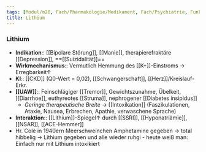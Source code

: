 ```yaml
---
tags: [Modul/m20, Fach/Pharmakologie/Medikament, Fach/Psychiatrie, FunFact]
title: Lithium
---
```

### Lithium
- **Indikation**:: [[Bipolare Störung]], [[Manie]], therapierefraktäre [[Depression]], ==[[Suizidalität]]==
- **Wirkmechanismus**:: Vermutlich Hemmung des [[K+]]-Einstroms → Erregbarkeit↑ 
- **KI**:: [[CKD]] (Q0-Wert = 0,02), [[Schwangerschaft]], [[Herz]]/Kreislauf-Erkr.
- **[[UAW]]**:: Feinschlägiger [[Tremor]], Gewichtszunahme, Übelkeit, [[Diarrhoe]], euthyreotes [[Struma]], nephrogener [[Diabetes insipidus]]
	- *Geringe therapeutische Breite* → [[Intoxikation]] (Faszikulationen, Ataxie, Nausea, Erbrechen, Apathie, verwaschene Sprache)
- **Interaktion**:: [[Lithium]]-Spiegel↑ durch [[SSRI]], [[Hyponatriämie]], [[NSAR]], [[ACE-Hemmer]]
- Hr. Cole in 1940ern Meerschweinchen Amphetamine gegeben → total hibbelig → Lithium gegeben und alle wieder ruhgi - heute weiß man: Einfach nur mit Lithium intoxikiert